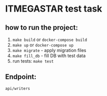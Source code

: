 # ITMEGASTAR test task

## how to run the project:
1. `make build` or `docker-compose build`
2. `make up` or `docker-compose up`
3. `make migrate` - apply migration files
4. `make fill_db` - fill DB with test data 
5. run tests: `make test`

## Endpoint:
`api/writers`